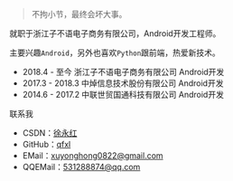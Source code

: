 > 不拘小节，最终会坏大事。


就职于浙江子不语电子商务有限公司，Android开发工程师。

主要兴趣`Android`，另外也喜欢`Python`跟前端，热爱新技术。

* 2018.4 - 至今   浙江子不语电子商务有限公司 Android开发
* 2017.3 - 2018.3 中焯信息技术股份有限公司 Android开发
* 2014.6 - 2017.2 中联世贸国通科技有限公司 Android开发


联系我

* CSDN：[徐永红](https://blog.csdn.net/xuyonghong1122)
* GitHub：[qfxl](https://github.com/qfxl)
* EMail：xuyonghong0822@gmail.com
* QQEMail：531288874@qq.com
